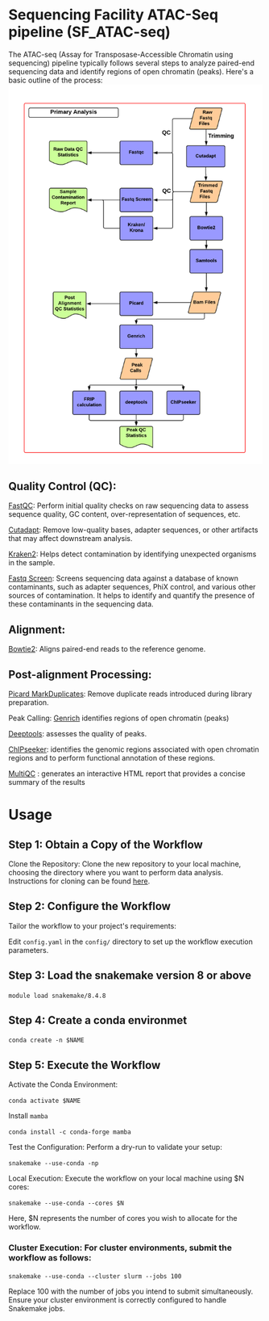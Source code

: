# Sequencing Facility ATAC-Seq pipeline (SF_ATAC-seq)

The ATAC-seq (Assay for Transposase-Accessible Chromatin using sequencing) pipeline typically follows several steps to analyze paired-end sequencing data and identify regions of open chromatin (peaks). Here's a basic outline of the process:
![SF_ATAC-seq](https://github.com/CCRSF-IFX/SF_ATAC-seq/blob/main/resource/ATAC-seq.png)

## Quality Control (QC):

[FastQC](https://www.bioinformatics.babraham.ac.uk/projects/fastqc/): Perform initial quality checks on raw sequencing data to assess sequence quality, GC content, over-representation of sequences, etc.

[Cutadapt](https://cutadapt.readthedocs.io/en/stable/): Remove low-quality bases, adapter sequences, or other artifacts that may affect downstream analysis.

[Kraken2](https://ccb.jhu.edu/software/kraken2/): Helps detect contamination by identifying unexpected organisms in the sample.

[Fastq Screen](https://www.bioinformatics.babraham.ac.uk/projects/fastq_screen/): Screens sequencing data against a database of known contaminants, such as adapter sequences, PhiX control, and various other sources of contamination. It helps to identify and quantify the presence of these contaminants in the sequencing data.

## Alignment:

[Bowtie2](https://bowtie-bio.sourceforge.net/bowtie2/index.shtml): Aligns paired-end reads to the reference genome.

## Post-alignment Processing:

[Picard MarkDuplicates](https://gatk.broadinstitute.org/hc/en-us/articles/360037052812-MarkDuplicates-Picard): Remove duplicate reads introduced during library preparation. 

Peak Calling: [Genrich](https://github.com/jsh58/Genrich) identifies regions of open chromatin (peaks) 

[Deeptools](https://deeptools.readthedocs.io/en/develop/): assesses the quality of peaks.

[ChIPseeker](https://bioconductor.org/packages/release/bioc/html/ChIPseeker.html): identifies the genomic regions associated with open chromatin regions and to perform functional annotation of these regions.

[MultiQC](https://multiqc.info/) : generates an interactive HTML report that provides a concise summary of the results

# Usage

## Step 1: Obtain a Copy of the Workflow

Clone the Repository: Clone the new repository to your local machine, choosing the directory where you want to perform data analysis. Instructions for cloning can be found [here](https://docs.github.com/en/repositories/creating-and-managing-repositories/cloning-a-repository).

## Step 2: Configure the Workflow

Tailor the workflow to your project's requirements:

Edit `config.yaml` in the `config/` directory to set up the workflow execution parameters.
## Step 3: Load the snakemake version 8 or above

`module load snakemake/8.4.8`

## Step 4: Create a conda environmet

`conda create -n $NAME`

## Step 5: Execute the Workflow

Activate the Conda Environment:

`conda activate $NAME`

Install `mamba`

`conda install -c conda-forge mamba`

Test the Configuration: Perform a dry-run to validate your setup:

`snakemake --use-conda -np`

Local Execution: Execute the workflow on your local machine using $N cores:

`snakemake --use-conda --cores $N`

Here, $N represents the number of cores you wish to allocate for the workflow.

### Cluster Execution: For cluster environments, submit the workflow as follows:

`snakemake --use-conda --cluster slurm --jobs 100`

Replace 100 with the number of jobs you intend to submit simultaneously. Ensure your cluster environment is correctly configured to handle Snakemake jobs.



